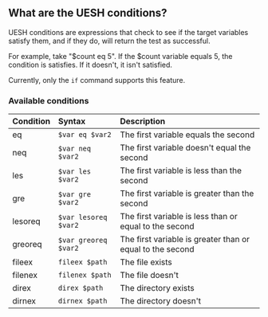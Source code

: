 ## What are the UESH conditions?

UESH conditions are expressions that check to see if the target variables satisfy them, and if they do, will return the test as successful.

For example, take "$count eq 5". If the $count variable equals 5, the condition is satisfies. If it doesn't, it isn't satisfied.

Currently, only the `if` command supports this feature.

### Available conditions

| Condition | Syntax               | Description
|:----------|:---------------------|:------------
| eq        | `$var eq $var2`      | The first variable equals the second
| neq       | `$var neq $var2`     | The first variable doesn't equal the second
| les       | `$var les $var2`     | The first variable is less than the second
| gre       | `$var gre $var2`     | The first variable is greater than the second
| lesoreq   | `$var lesoreq $var2` | The first variable is less than or equal to the second
| greoreq   | `$var greoreq $var2` | The first variable is greater than or equal to the second
| fileex    | `fileex $path`       | The file exists
| filenex   | `filenex $path`      | The file doesn't
| direx     | `direx $path`        | The directory exists
| dirnex    | `dirnex $path`       | The directory doesn't
